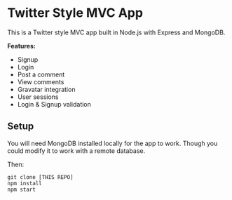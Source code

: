 # Twitter Style MVC App

This is a Twitter style MVC app built in Node.js with Express and MongoDB.

**Features:**
* Signup
* Login
* Post a comment
* View comments
* Gravatar integration
* User sessions
* Login & Signup validation

## Setup

You will need MongoDB installed locally for the app to work. Though you could modify it to work with a remote database.

Then:

```
git clone [THIS REPO]
npm install
npm start
```
